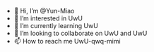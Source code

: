 - 👋 Hi, I’m @Yun-Miao
- 👀 I’m interested in UwU
- 🌱 I’m currently learning UwU
- 💞️ I’m looking to collaborate on UwU and UwU
- 📫 How to reach me UwU-qwq-mimi

<!---
Yun-Miao/Yun-Miao is a ✨ special ✨ repository because its `README.md` (this file) appears on your GitHub profile.
You can click the Preview link to take a look at your changes.
--->
